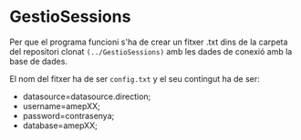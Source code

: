 # GestioSessions

Per que el programa funcioni s'ha de crear un fitxer .txt dins de la carpeta del repositori clonat `(../GestioSessions)` amb les dades de conexió amb la base de dades.

El nom del fitxer ha de ser `config.txt` y el seu contingut ha de ser:

- datasource=datasource.direction;
- username=amepXX;
- password=contrasenya;
- database=amepXX;
